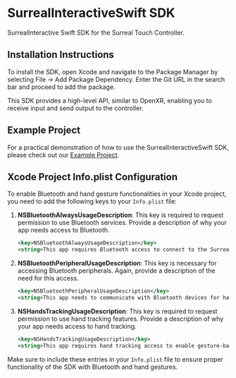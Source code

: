 # SurrealInteractiveSwift SDK
SurrealInteractive Swift SDK for the Surreal Touch Controller.

## Installation Instructions
To install the SDK, open Xcode and navigate to the Package Manager by selecting File -> Add Package Dependency. Enter the Git URL in the search bar and proceed to add the package.

This SDK provides a high-level API, similar to OpenXR, enabling you to receive input and send output to the controller.

## Example Project
For a practical demonstration of how to use the SurrealInteractiveSwift SDK, please check out our [Example Project](https://github.com/surreal-interactive/Swift-SDK-example).


## Xcode Project Info.plist Configuration

To enable Bluetooth and hand gesture functionalities in your Xcode project, you need to add the following keys to your `Info.plist` file:

1. **NSBluetoothAlwaysUsageDescription**: This key is required to request permission to use Bluetooth services. Provide a description of why your app needs access to Bluetooth.

   ```xml
   <key>NSBluetoothAlwaysUsageDescription</key>
   <string>This app requires Bluetooth access to connect to the Surreal Touch Controller.</string>
   ```

2. **NSBluetoothPeripheralUsageDescription**: This key is necessary for accessing Bluetooth peripherals. Again, provide a description of the need for this access.

   ```xml
   <key>NSBluetoothPeripheralUsageDescription</key>
   <string>This app needs to communicate with Bluetooth devices for hand gesture recognition.</string>
   ```
3. **NSHandsTrackingUsageDescription**: This key is required to request permission to use hand tracking features. Provide a description of why your app needs access to hand tracking.

   ```xml
   <key>NSHandsTrackingUsageDescription</key>
   <string>This app requires hand tracking access to enable gesture-based controls with the Surreal Touch Controller.</string>
   ```

Make sure to include these entries in your `Info.plist` file to ensure proper functionality of the SDK with Bluetooth and hand gestures.



